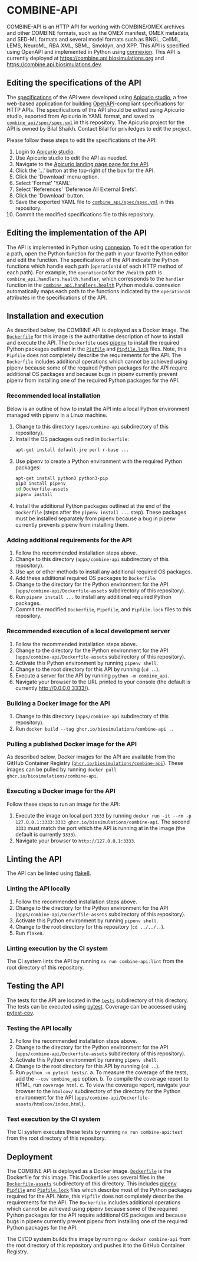 # COMBINE-API 

COMBINE-API is an HTTP API for working with COMBINE/OMEX archives and other COMBINE formats, such as the OMEX manifest, OMEX metadata, and SED-ML formats and several model formats such as BNGL, CellML, LEMS, NeuroML, RBA XML, SBML, Smoldyn, and XPP. This API is specified using OpenAPI and implemented in Python using [connexion](https://github.com/zalando/connexion). This API is currently deployed at https://combine.api.biosimulations.org and https://combine.api.biosimulations.dev.

## Editing the specifications of the API
The [specifications](combine_api/spec/spec.yml) of the API were developed using [Apicurio studio](https://www.apicur.io/studio/), a free web-based application for building [OpenAPI](https://swagger.io/specification/)-compliant specifications for HTTP APIs. The specifications of the API should be edited using Apicurio studio, exported from Apicurio in YAML format, and saved to [`combine_api/spec/spec.yml`](combine_api/spec/spec.yml) in this repository. The Apicurio project for the API is owned by Bilal Shaikh. Contact Bilal for priviledges to edit the project.

Please follow these steps to edit the specifications of the API:
1. Login to [Apicurio studio](https://www.apicur.io/studio/).
2. Use Apicurio studio to edit the API as needed.
3. Navigate to the [Apicurio landing page page for the API](https://studio.apicur.io/apis/45980).
4. Click the '...' button at the top-right of the box for the API.
5. Click the 'Download' menu option.
6. Select 'Format' 'YAML'.
7. Select 'References' 'Deference All External $refs'.
8. Click the 'Download' button.
9. Save the exported YAML file to [`combine_api/spec/spec.yml`](combine_api/spec/spec.yml) in this repository.
10. Commit the modified specifications file to this repository.

## Editing the implementation of the API
The API is implemented in Python using [connexion](https://github.com/zalando/connexion). To edit the operation for a path, open the Python function for the path in your favorite Python editor and edit the function. The specifications of the API indicate the Python functions which handle each path (`operationId` of each HTTP method of each path). For example, the `operationId` for the `/health` path is `combine_api.handlers.health.handler`, which corresponds to the `handler` function in the [`combine_api.handlers.health`](combine_api/handlers/health.py) Python module. connexion automatically maps each path to the functions indicated by the `operationId` attributes in the specifications of the API.

## Installation and execution
As described below, the COMBINE API is deployed as a Docker image. The [`Dockerfile`](Dockerfile) for this image is the authoritative description of how to install and execute the API. The `Dockerfile` uses [pipenv](https://pipenv.pypa.io/) to install the required Python packages outlined in the [`Pipfile`](Dockerfile-assets/Pipfile) and [`Pipfile.lock`](Dockerfile-assets/Pipfile.lock) files. Note, this `Pipfile` does not completely describe the requirements for the API. The `Dockerfile` includes additional operations which cannot be achieved using pipenv because some of the required Python packages for the API require additional OS packages and because bugs in pipenv currently prevent pipenv from installing one of the required Python packages for the API.

### Recommended local installation
Below is an outline of how to install the API into a local Python environment managed with pipenv in a Linux machine.

1. Change to this directory (`apps/combine-api` subdirectory of this repository).
2. Install the OS packages outlined in `Dockerfile`:
    ```bash
    apt-get install default-jre perl r-base ...
    ```
3. Use pipenv to create a Python environment with the required Python packages:
    ```bash
    apt-get install python3 python3-pip
    pip3 install pipenv
    cd Dockerfile-assets
    pipenv install
    ```
4. Install the additional Python packages outlined at the end of the `Dockerfile` (steps after the `pipenv install ...` step). These packages must be installed separately from pipenv because a bug in pipenv currently prevents pipenv from installing them.

### Adding additional requirements for the API
1. Follow the recommended installation steps above.
2. Change to this directory (`apps/combine-api` subdirectory of this repository).
3. Use `apt` or other methods to install any additional required OS packages.
4. Add these additional required OS packages to `Dockerfile`.
5. Change to the directory for the Python environment for the API (`apps/combine-api/Dockerfile-assets` subdirectory of this repository).
6. Run `pipenv install ...` to install any additional required Python packages.
7. Commit the modified `Dockerfile`, `Pipefile`, and `Pipfile.lock` files to this repository.

### Recommended execution of a local development server
1. Follow the recommended installation steps above.
2. Change to the directory for the Python environment for the API (`apps/combine-api/Dockerfile-assets` subdirectory of this repository).
3. Activate this Python environment by running `pipenv shell`.
4. Change to the root directory for this API by running (`cd ..`).
5. Execute a server for the API by running `python -m combine_api`.
6. Navigate your browser to the URL printed to your console (the default is currently http://0.0.0.0:3333/).

### Building a Docker image for the API
1. Change to this directory (`apps/combine-api` subdirectory of this repository).
2. Run `docker build --tag ghcr.io/biosimulations/combine-api .`.

### Pulling a published Docker image for the API
As described below, Docker images for the API are available from the GitHub Container Registry ([`ghcr.io/biosimulations/combine-api`](https://github.com/biosimulations/biosimulations/pkgs/container/combine-api)). These images can be pulled by running `docker pull ghcr.io/biosimulations/combine-api`.

### Executing a Docker image for the API
Follow these steps to run an image for the API:
1. Execute the image on local port `3333` by running `docker run -it --rm -p 127.0.0.1:3333:3333 ghcr.io/biosimulations/combine-api`. The second `3333` must match the port which the API is running at in the image (the default is currently `3333`).
2. Navigate your browser to `http://127.0.0.1:3333`.

## Linting the API
The API can be linted using [flake8](https://flake8.pycqa.org/en/latest/). 

### Linting the API locally
1. Follow the recommended installation steps above.
2. Change to the directory for the Python environment for the API (`apps/combine-api/Dockerfile-assets` subdirectory of this repository).
3. Activate this Python environment by running `pipenv shell`.
4. Change to the root directory for this repository (`cd ../../..`).
5. Run `flake8`.

### Linting execution by the CI system
The CI system lints the API by running `nx run combine-api:lint` from the root directory of this repository.

## Testing the API
The tests for the API are located in the [`tests`](tests) subdirectory of this directory. The tests can be executed using [pytest](https://docs.pytest.org/). Coverage can be accessed using [pytest-cov](https://pytest-cov.readthedocs.io/). 

### Testing the API locally
1. Follow the recommended installation steps above.
2. Change to the directory for the Python environment for the API (`apps/combine-api/Dockerfile-assets` subdirectory of this repository).
3. Activate this Python environment by running `pipenv shell`.
4. Change to the root directory for this API by running (`cd ..`).
5. Run `python -m pytest tests/`.
   a. To measure the coverage of the tests, add the `--cov combine_api` option.
   b. To compile the coverage report to HTML, run `coverage html`.
   c. To view the coverage report, navigate your browser to the `htmlcov/` subdirectory of the directory for the Python environment for the API (`apps/combine-api/Dockerfile-assets/htmlcov/index.html`).

### Test execution by the CI system
The CI system executes these tests by running `nx run combine-api:test` from the root directory of this repository.

## Deployment
The COMBINE API is deployed as a Docker image. [`Dockerfile`](Dockerfile) is the Dockerfile for this image. This Dockerfile uses several files in the [`Dockerfile-assets`](Dockerfile-assets) subdirectory of this directory. This includes [pipenv](https://pipenv.pypa.io/) [`Pipfile`](Dockerfile-assets/Pipfile) and [`Pipfile.lock`](Dockerfile-assets/Pipfile.lock) files which describe most of the Python packages required for the API. Note, this `Pipfile` does not completely describe the requirements for the API. The `Dockerfile` includes additional operations which cannot be achieved using pipenv because some of the required Python packages for the API require additional OS packages and because bugs in pipenv currently prevent pipenv from installing one of the required Python packages for the API.

The CI/CD system builds this image by running `nx docker combine-api` from the root directory of this repository and pushes it to the GitHub Container Registry.
